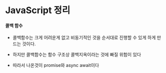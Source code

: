 # JavaScript 정리



#### 콜백 함수

-  콜백함수는 크게  어려운게 없고 비동기적인 것을 순서대로 진행할 수 있게 하게 만드는 것이다.

- 하지만 콜백함수는 함수 구조상 콜백지옥이라는 것에 빠질 위험이 있다

- 따라서 나온것이 promise와 async await이다 




